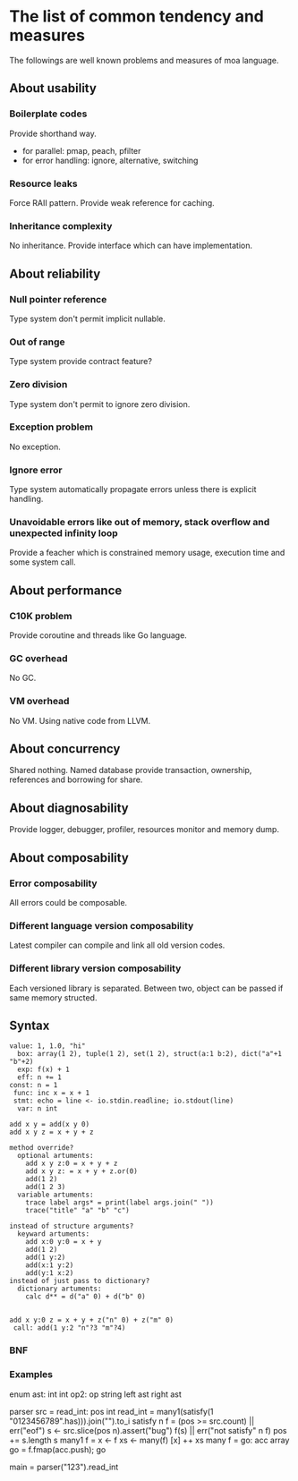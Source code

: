 # The list of common tendency and measures
The followings are well known problems and measures of moa language.



## About usability

### Boilerplate codes
Provide shorthand way.
- for parallel: pmap, peach, pfilter
- for error handling: ignore, alternative, switching

### Resource leaks
Force RAII pattern.
Provide weak reference for caching.

### Inheritance complexity
No inheritance.
Provide interface which can have implementation.



## About reliability

### Null pointer reference
Type system don't permit implicit nullable.

### Out of range
Type system provide contract feature?

### Zero division
Type system don't permit to ignore zero division.

### Exception problem
No exception.

### Ignore error
Type system automatically propagate errors unless there is explicit handling.

### Unavoidable errors like out of memory, stack overflow and unexpected infinity loop
Provide a feacher which is constrained memory usage, execution time and some system call.



## About performance

### C10K problem
Provide coroutine and threads like Go language.

### GC overhead
No GC.

### VM overhead
No VM. Using native code from LLVM.



## About concurrency
Shared nothing.
Named database provide transaction, ownership, references and borrowing for share.



## About diagnosability
Provide logger, debugger, profiler, resources monitor and memory dump.



## About composability

### Error composability
All errors could be composable.

### Different language version composability
Latest compiler can compile and link all old version codes.

### Different library version composability
Each versioned library is separated.
Between two, object can be passed if same memory structed.



## Syntax
```
value: 1, 1.0, "hi"
  box: array(1 2), tuple(1 2), set(1 2), struct(a:1 b:2), dict("a"+1 "b"+2)
  exp: f(x) + 1
  eff: n += 1
const: n = 1
 func: inc x = x + 1
 stmt: echo = line <- io.stdin.readline; io.stdout(line)
  var: n int

add x y = add(x y 0)
add x y z = x + y + z

method override?
  optional artuments:
    add x y z:0 = x + y + z
    add x y z: = x + y + z.or(0)
    add(1 2)
    add(1 2 3)
  variable artuments:
    trace label args* = print(label args.join(" "))
    trace("title" "a" "b" "c")

instead of structure arguments?
  keyward artuments:
    add x:0 y:0 = x + y
    add(1 2)
    add(1 y:2)
    add(x:1 y:2)
    add(y:1 x:2)
instead of just pass to dictionary?
  dictionary artuments:
    calc d** = d("a" 0) + d("b" 0)


add x y:0 z = x + y + z("n" 0) + z("m" 0)
 call: add(1 y:2 "n"?3 "m"?4)
```

### BNF

### Examples
enum ast:
  int int
  op2:
    op string
    left ast
    right ast

parser src = read_int:
  pos int
  read_int = many1(satisfy(1 "0123456789".has))).join("").to_i
  satisfy n f =
    (pos >= src.count) || err("eof")
    s <- src.slice(pos n).assert("bug")
    f(s) || err("not satisfy" n f)
    pos += s.length
    s
  many1 f =
    x <- f
    xs <- many(f)
    [x] ++ xs
  many f = go:
    acc array
    go = f.fmap(acc.push); go

main = parser("123").read_int
